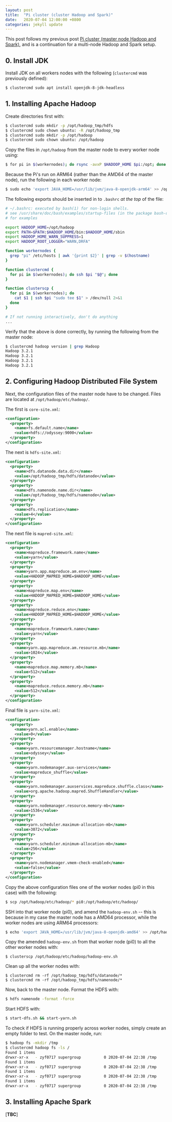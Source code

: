 ```yaml
---
layout: post
title:  "Pi cluster (cluster Hadoop and Spark)"
date:   2020-07-04 12:00:00 +0800
categories: jekyll update
---
```


This post follows my previous post [Pi cluster (master node Hadoop and Spark)](https://zyf0717.github.io/jekyll/update/2020/06/25/pi-single-node-hadoop-spark.html), and is a continuation for a multi-node Hadoop and Spark setup.

## 0. Install JDK

Install JDK on all workers nodes with the following (`clustercmd` was previously defined):

```bash
$ clustercmd sudo apt install openjdk-8-jdk-headless
```

## 1. Installing Apache Hadoop

Create directories first with:

```bash
$ clustercmd sudo mkdir -p /opt/hadoop_tmp/hdfs
$ clustercmd sudo chown ubuntu: -R /opt/hadoop_tmp
$ clustercmd sudo mkdir -p /opt/hadoop
$ clustercmd sudo chown ubuntu: /opt/hadoop
```

Copy the files in `/opt/hadoop` from the master node to every worker node using:

```bash
$ for pi in $(workernodes); do rsync -avxP $HADOOP_HOME $pi:/opt; done
```

Because the Pi's run on ARM64 (rather than the AMD64 of the master node), run the following in each worker node:

```bash
$ sudo echo 'export JAVA_HOME=/usr/lib/jvm/java-8-openjdk-arm64' >> /opt/hadoop/etc/hadoop/hadoop-env.sh
```

The following exports should be inserted in to `.bashrc` *at the top* of the file:

```bash
# ~/.bashrc: executed by bash(1) for non-login shells.
# see /usr/share/doc/bash/examples/startup-files (in the package bash-doc)
# for examples

export HADOOP_HOME=/opt/hadoop
export PATH=$PATH:$HADOOP_HOME/bin:$HADOOP_HOME/sbin
export HADOOP_HOME_WARN_SUPPRESS=1
export HADOOP_ROOT_LOGGER="WARN,DRFA"

function workernodes {
  grep "pi" /etc/hosts | awk '{print $2}' | grep -v $(hostname)
}

function clustercmd {
  for pi in $(workernodes); do ssh $pi "$@"; done
}

function clusterscp {
  for pi in $(workernodes); do
    cat $1 | ssh $pi "sudo tee $1" > /dev/null 2>&1
  done
}

# If not running interactively, don't do anything
...
```

Verify that the above is done correctly, by running the following from the master node:

```bash
$ clustercmd hadoop version | grep Hadoop
Hadoop 3.2.1
Hadoop 3.2.1
Hadoop 3.2.1
Hadoop 3.2.1
```

## 2. Configuring Hadoop Distributed File System

Next, the configuration files of the master node have to be changed. Files are located at `/opt/hadoop/etc/hadoop/`.

The first is `core-site.xml`:

```xml
<configuration>
  <property>
    <name>fs.default.name</name>
    <value>hdfs://odyssey:9000</value>
  </property>
</configuration>
```

The next is `hdfs-site.xml`:

```xml
<configuration>
  <property>
    <name>dfs.datanode.data.dir</name>
    <value>/opt/hadoop_tmp/hdfs/datanode</value>
  </property>
  <property>
    <name>dfs.namenode.name.dir</name>
    <value>/opt/hadoop_tmp/hdfs/namenode</value>
  </property>
  <property>
    <name>dfs.replication</name>
    <value>4</value>
  </property>
</configuration> 
```

The next file is `mapred-site.xml`:

```xml
<configuration>
  <property>
    <name>mapreduce.framework.name</name>
    <value>yarn</value>
  </property>
  <property>
    <name>yarn.app.mapreduce.am.env</name>
    <value>HADOOP_MAPRED_HOME=$HADOOP_HOME</value>
  </property>
  <property>
    <name>mapreduce.map.env</name>
    <value>HADOOP_MAPRED_HOME=$HADOOP_HOME</value>
  </property>
  <property>
    <name>mapreduce.reduce.env</name>
    <value>HADOOP_MAPRED_HOME=$HADOOP_HOME</value>
  </property>
  <property>
    <name>mapreduce.framework.name</name>
    <value>yarn</value>
  </property>
  <property>
    <name>yarn.app.mapreduce.am.resource.mb</name>
    <value>1024</value>
  </property>
  <property>
    <name>mapreduce.map.memory.mb</name>
    <value>512</value>
  </property>
  <property>
    <name>mapreduce.reduce.memory.mb</name>
    <value>512</value>
  </property>
</configuration> 
```

Final file is `yarn-site.xml`:

```xml
<configuration>
  <property>
    <name>yarn.acl.enable</name>
    <value>0</value>
  </property>
  <property>
    <name>yarn.resourcemanager.hostname</name>
    <value>odyssey</value>
  </property>
  <property>
    <name>yarn.nodemanager.aux-services</name>
    <value>mapreduce_shuffle</value>
  </property>
  <property>
    <name>yarn.nodemanager.auxservices.mapreduce.shuffle.class</name>  
    <value>org.apache.hadoop.mapred.ShuffleHandler</value>
  </property>
  <property>
    <name>yarn.nodemanager.resource.memory-mb</name>
    <value>1536</value>
  </property>
  <property>
    <name>yarn.scheduler.maximum-allocation-mb</name>
    <value>3072</value>
  </property>
  <property>
    <name>yarn.scheduler.minimum-allocation-mb</name>
    <value>256</value>
  </property>
  <property>
    <name>yarn.nodemanager.vmem-check-enabled</name>
    <value>false</value>
  </property>
</configuration> 
```

Copy the above configuration files one of the worker nodes (pi0 in this case) with the following:

```bash
$ scp /opt/hadoop/etc/hadoop/* pi0:/opt/hadoop/etc/hadoop/
```

SSH into that worker node (pi0), and amend the `hadoop-env.sh` -- this is because in my case the master node has a AMD64 processor, while the worker nodes are using ARM64 processors:

```bash
$ echo 'export JAVA_HOME=/usr/lib/jvm/java-8-openjdk-amd64' >> /opt/hadoop/etc/hadoop/hadoop-env.sh
```

Copy the amended `hadoop-env.sh` from that worker node (pi0) to all the other worker nodes with:

```
$ clusterscp /opt/hadoop/etc/hadoop/hadoop-env.sh
```

Clean up all the worker nodes with:

```
$ clustercmd rm -rf /opt/hadoop_tmp/hdfs/datanode/*
$ clustercmd rm -rf /opt/hadoop_tmp/hdfs/namenode/*
```

Now, back to the master node. Format the HDFS with:

```bash
$ hdfs namenode -format -force
```

Start HDFS with:

```bash
$ start-dfs.sh && start-yarn.sh
```

To check if HDFS is running properly across worker nodes, simply create an empty folder to test. On the master node, run:

```bash
$ hadoop fs -mkdir /tmp
$ clustercmd hadoop fs -ls /
Found 1 items
drwxr-xr-x   - zyf0717 supergroup          0 2020-07-04 22:38 /tmp
Found 1 items
drwxr-xr-x   - zyf0717 supergroup          0 2020-07-04 22:38 /tmp
Found 1 items
drwxr-xr-x   - zyf0717 supergroup          0 2020-07-04 22:38 /tmp
Found 1 items
drwxr-xr-x   - zyf0717 supergroup          0 2020-07-04 22:38 /tmp
```

## 3. Installing Apache Spark

[**TBC**]

